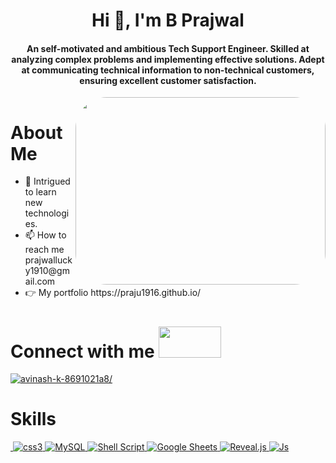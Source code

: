 
<img src="https://encrypted-tbn0.gstatic.com/images?q=tbn:ANd9GcRa9H77wwf6EpcLOVoh4HnPFayodRcAuTwqLw&usqp=CAU" alt="" />
<h1 align="center">Hi 👋, I'm B Prajwal</h1>
<h4 align="center">An self-motivated and ambitious Tech Support Engineer. Skilled at analyzing complex problems and implementing effective solutions. Adept at communicating technical information to non-technical customers, ensuring excellent customer satisfaction.
</h4>
<a align="center" href="https://github.com/shikha-max/readme-typing-svg"><img src=""></a>
<img src="https://cdn.dribbble.com/users/1162077/screenshots/3848914/programmer.gif" alt=""  align="right" width="400px" height="300px" style="border-radius:50px"/>

<h1>About Me </h1>
 <ul>
  <li>🔭 Intrigued to learn new technologies.</li>
  <li>📫 How to reach me prajwallucky1910@gmail.com</li>
  
  <li>👉 My portfolio https://praju1916.github.io/</li>
 </ul>


<h1 align="left">Connect with me <img src="https://thumbs.gfycat.com/HeftyGreenAidi-max-1mb.gif" alt="" width=100px height=50px/></h1>
<p align="left">
<a href="https://www.linkedin.com/in/b-prajwal-400a94246/" target="_blank"><img src="https://img.shields.io/badge/LinkedIn-0077B5?style=for-the-badge&logo=linkedin&logoColor=white" alt="avinash-k-8691021a8/" /></a>
</p>

<h1 align="left">Skills</h1>
<p align="left"><a href="https://www.w3schools.com/html/" target="_blank">
			<img
				src="https://img.shields.io/badge/HTML5-E34F26?style=for-the-badge&logo=html5&logoColor=white"
				alt=""
			/>
		</a>
		<a href="https://www.w3schools.com/css/" target="_blank" rel="noreferrer">
			<img
				src="https://img.shields.io/badge/CSS3-1572B6?style=for-the-badge&logo=css3&logoColor=white"
				alt="css3"
			/>
		</a>
		<a href="https://www.w3schools.com/SQL/" target="_blank" rel="noreferrer">
			<img
				src="https://img.shields.io/badge/-MySQL%20-lightgrey"
				alt="MySQL"
			/>
		</a>
        <a href="" target="_blank" rel="noreferrer">
			<img
				src="https://img.shields.io/badge/-Shell%20Script%20-black"
				alt="Shell Script"
			/>
		</a>
        <a href="" target="_blank" rel="noreferrer">
			<img
				src="https://img.shields.io/badge/-Google%20Sheets%20-darkgreen"
				alt="Google Sheets"
			/>
		</a>
        <a href="" target="_blank" rel="noreferrer">
			<img
				src="https://img.shields.io/badge/-Reveal.js-yellow"
				alt="Reveal.js"
			/>
		</a>
		</a>
		<a href="" target="_blank">
			<img
				src="https://img.shields.io/badge/JavaScript-323330?style=for-the-badge&logo=javascript&logoColor=F7DF1E"
				alt="Js"
			/>
		</a>
		
